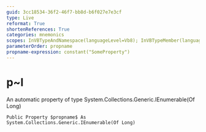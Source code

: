 ```yaml
---
guid: 3cc18534-36f2-46f7-bb8d-b6f027e7e3cf
type: Live
reformat: True
shortenReferences: True
categories: mnemonics
scopes: InVBTypeAndNamespace(languageLevel=Vb8); InVBTypeMember(languageLevel=Vb8)
parameterOrder: propname
propname-expression: constant("SomeProperty")
---
```


# p~l

An automatic property of type System.Collections.Generic.IEnumerable(Of Long)

```
Public Property $propname$ As System.Collections.Generic.IEnumerable(Of Long)
```

